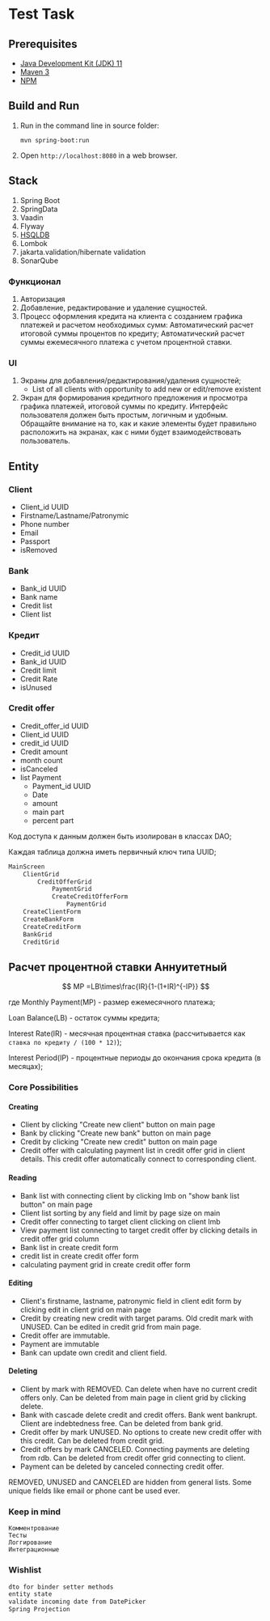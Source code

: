Test Task
=========

Prerequisites
-------------

* [Java Development Kit (JDK) 11](https://libericajdk.ru/pages/downloads/#/java-11-lts)
* [Maven 3](https://maven.apache.org/download.cgi)
* [NPM](https://www.npmjs.com/)

Build and Run
-------------

1. Run in the command line in source folder:
    ```
    mvn spring-boot:run
    ```

2. Open `http://localhost:8080` in a web browser.

Stack
-----
1. Spring Boot
2. SpringData
3. Vaadin
4. Flyway
5. [HSQLDB](http://hsqldb.org/doc/2.0/guide/running-chapt.html#rgc_inprocess)
6. Lombok
7. jakarta.validation/hibernate validation
8. SonarQube

### Функционал
1. Авторизация
2. Добавление, редактирование и удаление сущностей.
3. Процесс оформления кредита на клиента с созданием графика платежей и расчетом необходимых сумм:
Автоматический расчет итоговой суммы процентов по кредиту;
Автоматический расчет суммы ежемесячного платежа с учетом процентной
ставки.

### UI
1. Экраны для добавления/редактирования/удаления сущностей;
    * List of all clients with opportunity to add new or edit/remove existent
2. Экран для формирования кредитного предложения и просмотра графика платежей, итоговой суммы по кредиту.
Интерфейс пользователя должен быть простым, логичным и удобным. Обращайте внимание на то, как и какие элементы будет правильно расположить на экранах, как с ними будет
взаимодействовать пользователь.



## Entity

### Client
* Client_id UUID
* Firstname/Lastname/Patronymic
* Phone number
* Email
* Passport
* isRemoved

### Bank
* Bank_id UUID
* Bank name
* Credit list
* Client list

### Кредит
* Credit_id UUID
* Bank_id UUID
* Credit limit
* Credit Rate
* isUnused

### Credit offer
* Credit_offer_id UUID
* Client_id UUID
* credit_id UUID
* Credit amount
* month count
* isCanceled
* list Payment
  * Payment_id UUID
  * Date
  * amount
  * main part
  * percent part

Код доступа к данным должен быть изолирован в классах DAO;

Каждая таблица должна иметь первичный ключ типа UUID;
````markdown
MainScreen
    ClientGrid
        CreditOfferGrid
            PaymentGrid
            CreateCreditOfferForm
                PaymentGrid
    CreateClientForm
    CreateBankForm
    CreateCreditForm
    BankGrid
    CreditGrid
````
## Расчет процентной ставки Аннуитетный
$$ MP =LB\times\frac{IR}{1-(1+IR)^{-IP}} $$


где Monthly Payment(MP) - размер ежемесячного платежа;

Loan Balance(LB) - остаток суммы кредита;

Interest Rate(IR) - месячная процентная ставка (рассчитывается как `ставка по кредиту / (100 * 12)`);

Interest Period(IP) - процентные периоды до окончания срока кредита (в месяцах); 

### Core Possibilities
#### Creating
* Client by clicking "Create new client" button on main page
* Bank by clicking "Create new bank" button on main page
* Credit by clicking "Create new credit" button on main page
* Credit offer with calculating payment list in credit offer grid in client details.
This credit offer automatically connect to corresponding client.
#### Reading
* Bank list with connecting client by clicking lmb on "show bank list button" on main page
* Client list sorting by any field and limit by page size on main
* Credit offer connecting to target client clicking on client lmb
* View payment list connecting to target credit offer by clicking details in credit offer grid column
* Bank list in create credit form 
* credit list in create credit offer form
* calculating payment grid in create credit offer form
#### Editing
* Client's firstname, lastname, patronymic field in client edit form by clicking edit in client grid on main page
* Credit by creating new credit with target params. Old credit mark with UNUSED. Can be edited in credit grid from main page.
* Credit offer are immutable.
* Payment are immutable
* Bank can update own credit and client field.
#### Deleting
* Client by mark with REMOVED. Can delete when have no current credit offers only. Can be deleted from main page in client grid by clicking delete.
* Bank with cascade delete credit and credit offers. Bank went bankrupt. Client are indebtedness free. Can be deleted from bank grid.
* Credit offer by mark UNUSED. No options to create new credit offer with this credit. Can be deleted from credit grid.
* Credit offers by mark CANCELED. Connecting payments are deleting from rdb. Can be deleted from credit offer grid connecting to client.
* Payment can be deleted by canceled connecting credit offer.

REMOVED, UNUSED and CANCELED are hidden from general lists. Some unique fields like email or phone cant be used ever.

### Keep in mind
```
Комментрование
Тесты
Логгирование
Интеграционные

```

### Wishlist
```markdown
dto for binder setter methods
entity state
validate incoming date from DatePicker
Spring Projection
```
